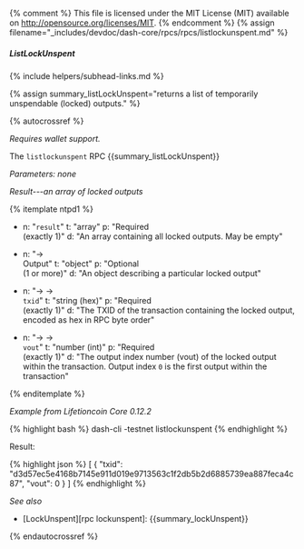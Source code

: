 {% comment %}
This file is licensed under the MIT License (MIT) available on
http://opensource.org/licenses/MIT.
{% endcomment %}
{% assign filename="_includes/devdoc/dash-core/rpcs/rpcs/listlockunspent.md" %}

##### ListLockUnspent
{% include helpers/subhead-links.md %}

{% assign summary_listLockUnspent="returns a list of temporarily unspendable (locked) outputs." %}

<!-- __ -->

{% autocrossref %}

*Requires wallet support.*

The `listlockunspent` RPC {{summary_listLockUnspent}}

*Parameters: none*

*Result---an array of locked outputs*

{% itemplate ntpd1 %}
- n: "`result`"
  t: "array"
  p: "Required<br>(exactly 1)"
  d: "An array containing all locked outputs.  May be empty"

- n: "→<br>Output"
  t: "object"
  p: "Optional<br>(1 or more)"
  d: "An object describing a particular locked output"

- n: "→ →<br>`txid`"
  t: "string (hex)"
  p: "Required<br>(exactly 1)"
  d: "The TXID of the transaction containing the locked output, encoded as hex in RPC byte order"

- n: "→ →<br>`vout`"
  t: "number (int)"
  p: "Required<br>(exactly 1)"
  d: "The output index number (vout) of the locked output within the transaction.  Output index `0` is the first output within the transaction"

{% enditemplate %}

*Example from Lifetioncoin Core 0.12.2*

{% highlight bash %}
dash-cli -testnet listlockunspent
{% endhighlight %}

Result:

{% highlight json %}
[
  {
    "txid": "d3d57ec5e4168b7145e911d019e9713563c1f2db5b2d6885739ea887feca4c87",
    "vout": 0
  }
]
{% endhighlight %}

*See also*

* [LockUnspent][rpc lockunspent]: {{summary_lockUnspent}}

{% endautocrossref %}
